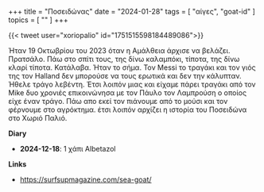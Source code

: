 +++
title = "Ποσειδώνας"
date = "2024-01-28"
tags = [ "αίγες", "goat-id" ]
topics = [ "" ]
+++

{{< tweet user="xoriopalio" id="1751515598184489086">}}

Ήταν 19 Οκτωβρίου του 2023 όταν η Αμάλθεια άρχισε να βελάζει. Πρατσάλο. Πάω στο σπίτι τους, της δίνω καλαμπόκι, τίποτα, της δίνω κλαρί τίποτα. Κατάλαβα. Ήταν το σήμα. Τον Messi το τραγάκι και τον γιός της τον Halland δεν μπορούσε να τους ερωτικά και δεν την κάλυπταν. Ήθελε τράγο λεβέντη. Έτσι λοιπόν μιας και είχαμε πάρει τραγάκι από τον Mike δυο χρονιές επικοινώνησα με τον Πάυλο τον Λαμπρούση ο οποίος είχε έναν τράγο. Πάω απο εκεί τον πιάνουμε από το μούσι και τον φέρνουμε στο αγρόκτημα. έτσι λοιπόν αρχίζει η ιστορία του Ποσειδώνα στο Χωριό Παλιό.

**Diary**

-   **2024-12-18**: 1 χάπι Albetazol

**Links**

-   <https://surfsupmagazine.com/sea-goat/>
